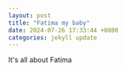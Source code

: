```yaml
---
layout: post
title: "Fatima my baby"
date: 2024-07-26 17:33:44 +0800
categories: jekyll update
---
```


It's all about Fatima

